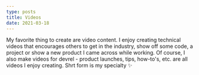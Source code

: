 ```yaml
---
type: posts
title: Videos
date: 2021-03-18
---
```


My favorite thing to create are video content. I enjoy creating technical videos that encourages others to get in the industry, show off some code, a project or show a new product I came across while working. Of course, I also make videos for devrel - product launches, tips, how-to's, etc. are all videos I enjoy creating. Shrt form is my specialty ✨

